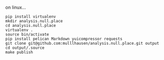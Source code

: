on linux...

    pip install virtualenv
    mkdir analysis.null.place
    cd analysis.null.place
    virtualenv .
    source bin/activate
    pip install pelican Markdown yuicompressor requests
    git clone git@github.com:mulllhausen/analysis.null.place.git output
    cd output/.source
    make publish
